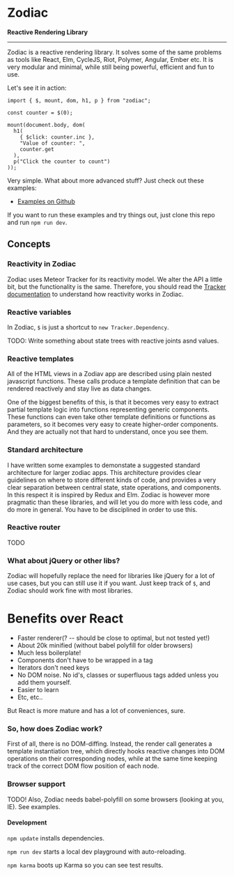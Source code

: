 
# Zodiac

**Reactive Rendering Library**

---

Zodiac is a reactive rendering library. It solves some of the same problems as tools like React, Elm, CycleJS, Riot, Polymer, Angular, Ember etc. It is very modular and minimal, while still being powerful, efficient and fun to use.

Let's see it in action:

    import { $, mount, dom, h1, p } from "zodiac";

    const counter = $(0);

    mount(document.body, dom(
      h1(
        { $click: counter.inc },
        "Value of counter: ",
        counter.get
      ),
      p("Click the counter to count")
    ));

Very simple. What about more advanced stuff? Just check out these examples:

- [Examples on Github](examples)

If you want to run these examples and try things out, just clone this repo and run `npm run dev`.

## Concepts

### Reactivity in Zodiac

Zodiac uses Meteor Tracker for its reactivity model. We alter the API a little bit, but the functionality is the same. Therefore, you should read the [Tracker documentation](https://github.com/meteor/docs/blob/version-NEXT/long-form/tracker-manual.md) to understand how reactivity works in Zodiac.

### Reactive variables

In Zodiac, `$` is just a shortcut to `new Tracker.Dependency`.

TODO: Write something about state trees with reactive joints asnd values.

### Reactive templates

All of the HTML views in a Zodiav app are described using plain nested javascript functions. These calls produce a template definition that can be rendered reactively and stay live as data changes.

One of the biggest benefits of this, is that it becomes very easy to extract partial template logic into functions representing generic components. These functions can even take other template definitions or functions as parameters, so it becomes very easy to create higher-order components. And they are actually not that hard to understand, once you see them.

### Standard architecture

I have written some examples to demonstate a suggested standard architecture for larger zodiac apps. This architecture provides clear guidelines on where to store different kinds of code, and provides a very clear separation between central state, state operations, and components. In this respect it is inspired by Redux and Elm. Zodiac is however more pragmatic than these libraries, and will let you do more with less code, and do more in general. You have to be disciplined in order to use this.

### Reactive router

TODO

### What about jQuery or other libs?

Zodiac will hopefully replace the need for libraries like jQuery for a lot of use cases, but you can still use it if you want. Just keep track of `$`, and Zodiac should work fine with most libraries.

# Benefits over React

- Faster renderer(? -- should be close to optimal, but not tested yet!)
- About 20k minified (without babel polyfill for older browsers)
- Much less boilerplate!
- Components don't have to be wrapped in a tag
- Iterators don't need keys
- No DOM noise. No id's, classes or superfluous tags added unless you add them yourself.
- Easier to learn
- Etc, etc..

But React is more mature and has a lot of conveniences, sure.

### So, how does Zodiac work?

First of all, there is no DOM-diffing. Instead, the render call generates a template instantiation tree, which directly hooks reactive changes into DOM operations on their corresponding nodes, while at the same time keeping track of the correct DOM flow position of each node.
 
### Browser support

TODO!
Also, Zodiac needs babel-polyfill on some browsers (looking at you, IE). See examples.

#### Development

`npm update` installs dependencies.

`npm run dev` starts a local dev playground with auto-reloading.

`npm karma` boots up Karma so you can see test results.
